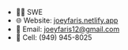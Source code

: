 - 👨‍💻 SWE  
- 🌐 Website: [joeyfaris.netlify.app](http://joeyfaris.netlify.app)  
- 📧 Email: joeyfaris12@gmail.com  
- 📱 Cell: (949) 945-8025
